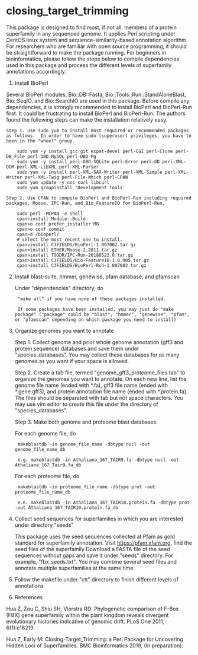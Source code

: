 # closing_target_trimming

This package is designed to find most, if not all, members of a protein superfamily in any sequenced genome.  It applies Perl scripting under CentOS linux system and sequence-similarity-based annotation algorithm.  For researchers who are familiar with open source programming, it should be straightforward to make the package running.  For beginners in bioinformatics, please follow the steps below to compile dependencies used in this package and process the different levels of superfamily annotations accordingly.

1. Install BioPerl

Several BioPerl modules, Bio::DB::Fasta, Bio::Tools::Run::StandAloneBlast, Bio::SeqIO, and Bio::SearchIO are used in this package.  Before compile any dependencies, it is strongly recommended to install BioPerl and BioPerl-Run first.  It could be frustrating to install BioPerl and BioPerl-Run.  The authors found the following steps can make the installation relatively easy.

  	Step 1. use sudo yum to install most required or recommended packages as follows.  In order to have sudo (superuser) privileges, you have to been in the "wheel" group.

		sudo yum -y install gcc git expat-devel perl-CGI perl-Clone perl-DB_File perl-DBD-MySQL perl-DBD-Pg 
		sudo yum -y install perl-DBD-SQLite perl-Error perl-GD perl-XML-DOM perl-XML-LibXML perl-XML-Parser 
		sudo yum -y install perl-XML-SAX-Writer perl-XML-Simple perl-XML-Writer perl-XML-Twig perl-File-Which perl-CPAN
		sudo yum update -y nss curl libcurl
		sudo yum groupinstall 'Development Tools'
		
	Step 2. Use CPAN to compile BioPerl and BioPerl-Run including required packages, Moose, IPC-Run, and Bio_FeatureIO for BioPerl-Run.
	
		sudo perl -MCPAN -e shell
		cpan>install Module::Build
		cpan>o conf prefer_installer MB
		cpan>o conf commit
		cpan>d /bioperl/
		# select the most recent one to install.
		cpan>install CJFIELDS/BioPerl-1.007002.tar.gz
		cpan>install ETHER/Moose-2.2011.tar.gz
		cpan>install TODDR/IPC-Run-20180523.0.tar.gz
		cpan>install CJFIELDS/Bio-FeatureIO-1.6.905.tar.gz
		cpan>install CJFIELDS/BioPerl-Run-1.007002.tar.gz
		
2. Install blast-suite, hmmer, genewise, pfam database, and pfamscan

	Under "dependencies" directory, do

		"make all" if you have none of these packages installed.
		
		If some packages have been installed, you may just do "make package" ("package" could be "blast", "hmmer", "genewise", "pfam", or "pfamscan" depending on which package you need to install)
		
3. Organize genomes you want to annotate

	Step 1. Collect genome and prior whole genome annotation (gff3 and protein sequence) databases and save them under "species_databases".  You may collect these databases for as many genomes as you want if your space is allowed.
	
	Step 2. Create a tab file, termed "genome_gff3_proteome_files.tab" to organize the genomes you want to annotate.  On each new line, list the genome file name (ended with *.fa), gff3 file name (ended with *.gene.gff3), and protein annotation file name (ended with *.protein.fa).  The files should be separated with tab but not space characters.  You may use vim editor to create this file under the directory of "species_databases".
	
	Step 3. Make both genome and proteome blast databases.
	
	For each genome file, do
	
		makeblastdb -in genome_file_name -dbtype nucl -out genome_file_name_db
		
		e.g. makeblastdb -in Athaliana_167_TAIR9.fa -dbtype nucl -out Athaliana_167_Tair9.fa_db
		
	For each proteome file, do
	
		makeblastdb -in proteome_file_name -dbtype prot -out proteome_file_name_db
	
		e.e. makeblastdb -in Athaliana_167_TAIR10.protein.fa -dbtype prot -out Athaliana_167_TAIR10.protein.fa_db
		
4. Collect seed sequences for superfamilies in which you are interested under directory "seeds"

	This package uses the seed sequences collected at Pfam as gold standard for superfamily annotation.
	Visit https://pfam.xfam.org, find the seed files of the superfamily
	Download a FASTA file of the seed sequences without gaps and save it under "seeds" directory.  For example, "fbx_seeds.txt". You may combine several seed files and annotate multiple superfamilies at the same time.
		
5. Follow the makefile under "ctt" directory to finish different levels of annotations

6. References

Hua Z, Zou C, Shiu SH, Vierstra RD: Phylogenetic comparison of F-Box (FBX) gene superfamily within the plant kingdom reveals divergent evolutionary histories indicative of genomic drift. PLoS One 2011, 6(1):e16219.

Hua Z, Early M: Closing-Target_Trimming: a Perl Package for Uncovering Hidden Loci of Superfamilies. BMC Bioinformatics 2019, (In preparation).


	
		
